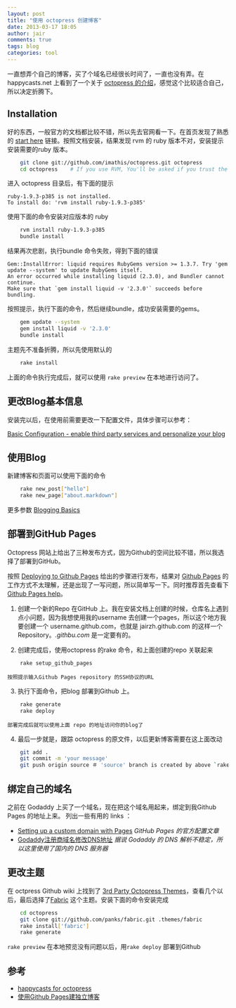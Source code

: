```yaml
---
layout: post
title: "使用 octopress 创建博客"
date: 2013-03-17 18:05
author: jair
comments: true
tags: blog
categories: tool
---
```


一直想弄个自己的博客，买了个域名已经很长时间了，一直也没有弄。在 happycasts.net 上看到了一个关于 [octopress 的介绍](http://happycasts.net/episodes/36)，感觉这个比较适合自己，所以决定折腾下。

## Installation

好的东西，一般官方的文档都比较不错，所以先去官网看一下。在首页发现了熟悉的 [start here](http://octopress.org/docs/setup) 链接。按照文档安装，结果发现 rvm 的 ruby 版本不对，安装提示安装需要的ruby 版本。

``` bash
    git clone git://github.com/imathis/octopress.git octopress
    cd octopress    # If you use RVM, You'll be asked if you trust the .rvmrc file (say yes).
```

进入 octopress 目录后，有下面的提示

    ruby-1.9.3-p385 is not installed.
    To install do: 'rvm install ruby-1.9.3-p385'

使用下面的命令安装对应版本的 ruby

``` bash
    rvm install ruby-1.9.3-p385
    bundle install
```

<!--more-->

结果再次悲剧，执行bundle 命令失败，得到下面的错误

    Gem::InstallError: liquid requires RubyGems version >= 1.3.7. Try 'gem update --system' to update RubyGems itself.
    An error occurred while installing liquid (2.3.0), and Bundler cannot continue.
    Make sure that `gem install liquid -v '2.3.0'` succeeds before bundling.

按照提示，执行下面的命令，然后继续bundle，成功安装需要的gems。

``` bash
    gem update --system
    gem install liquid -v '2.3.0'
    bundle install
```

主题先不准备折腾，所以先使用默认的

``` bash
    rake install
```

上面的命令执行完成后，就可以使用 `rake preview` 在本地进行访问了。

## 更改Blog基本信息

安装完以后，在使用前需要更改一下配置文件，具体步骤可以参考：

[Basic Configuration - enable third party services and personalize your blog](http://octopress.org/docs/blogging)

## 使用Blog

新建博客和页面可以使用下面的命令

``` bash
    rake new_post["hello"]
    rake new_page["about.markdown"]
```

更多参数 [Blogging Basics](http://octopress.org/docs/blogging)

## 部署到GitHub Pages

Octopress 网站上给出了三种发布方式，因为Github的空间比较不错，所以我选择了部署到GitHub。

按照 [Deploying to Github Pages](http://octopress.org/docs/deploying/github/) 给出的步骤进行发布，结果对 [Github Pages][GitHubPages] 的工作方式不太理解，还是出现了一写问题，所以简单写一下。同时推荐首先查看下 [Github Pages help][GitHubePagesHelp]。

1. 创建一个新的Repo 在GitHub 上。我在安装文档上创建的时候，仓库名上遇到点小问题，因为我想使用我的username 去创建一个pages，所以这个地方我要创建一个 username.github.com，也就是 jairzh.github.com 的这样一个 Repository。*.githbu.com* 是一定要有的。

2. 创建完成后，使用octopress 的rake 命令，和上面创建的repo 关联起来

``` bash
    rake setup_github_pages
```

    按照提示输入Github Pages repository 的SSH协议的URL

3. 执行下面命令，把blog 部署到Github 上。

``` bash
    rake generate
    rake deploy
```

    部署完成后就可以使用上面 repo 的地址访问你的blog了

4. 最后一步就是，跟踪 octopress 的原文件，以后更新博客需要在这上面改动

``` bash
    git add .
    git commit -m 'your message'
    git push origin source ＃ 'source' branch is created by above `rake` command
```

## 绑定自己的域名

之前在 Godaddy 上买了一个域名，现在把这个域名用起来，绑定到我Github Pages 的地址上来。
列出一些有用的 links ：

 - [Setting up a custom domain with Pages][GHDomain] *GitHub Pages 的官方配置文章*
 - [Godaddy注册商域名修改DNS地址][dnspod] *据说 Godaddy 的 DNS 解析不稳定，所以这里使用了国内的 DNS 服务器*

## 更改主题

在 octpress Github wiki 上找到了 [3rd Party Octopress Themes][Octopress-Themes]，查看几个以后，最后选择了[Fabric][Fabric] 这个主题。安装下面的命令安装完成

``` bash
    cd octopress
    git clone git://github.com/panks/fabric.git .themes/fabric
    rake install['fabric']
    rake generate
```

`rake preview` 在本地预览没有问题以后，用`rake deploy` 部署到Github

## 参考

- [happycasts for octopress](http://happycasts.net/episodes/36?autoplay=true)
- [使用Github Pages建独立博客](http://beiyuu.com/github-pages/)

[GitHubPages]: http://pages.github.com
[GitHubePagesHelp]: https://help.github.com/categories/20/articles
[GHDomain]: https://help.github.com/articles/setting-up-a-custom-domain-with-pages
[dnspod]: https://support.dnspod.cn/Kb/showarticle/tsid/42/
[Octopress-Themes]: https://github.com/imathis/octopress/wiki/3rd-Party-Octopress-Themes
[Fabric]: https://github.com/panks/fabric


